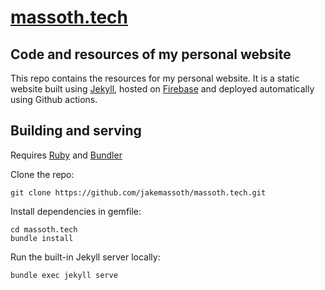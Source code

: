 # [massoth.tech](https://www.massoth.tech/)
## Code and resources of my personal website
This repo contains the resources for my personal website. It is a static website built using [Jekyll](https://jekyllrb.com/), hosted on [Firebase](https://firebase.google.com/) and deployed automatically using Github actions.

## Building and serving
Requires [Ruby](https://www.ruby-lang.org/en/) and [Bundler](https://bundler.io/)

Clone the repo:

```
git clone https://github.com/jakemassoth/massoth.tech.git
```

Install dependencies in gemfile:

```
cd massoth.tech
bundle install
```

Run the built-in Jekyll server locally:

```
bundle exec jekyll serve
```
